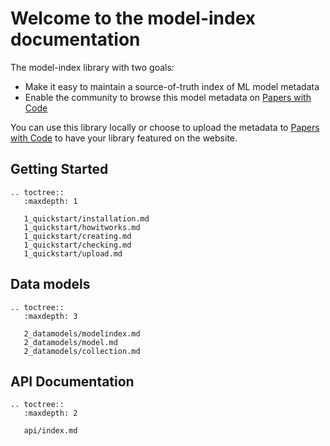 # Welcome to the model-index documentation

The model-index library with two goals:
- Make it easy to maintain a source-of-truth index of ML model metadata 
- Enable the community to browse this model metadata on [Papers with Code](https://paperswithcode.com/) 

You can use this library locally or choose to upload the metadata to [Papers with Code](https://paperswithcode.com)
to have your library featured on the website. 

## Getting Started

```eval_rst
.. toctree::
   :maxdepth: 1

   1_quickstart/installation.md
   1_quickstart/howitworks.md
   1_quickstart/creating.md
   1_quickstart/checking.md
   1_quickstart/upload.md
```

## Data models

```eval_rst
.. toctree::
   :maxdepth: 3

   2_datamodels/modelindex.md
   2_datamodels/model.md
   2_datamodels/collection.md
```


## API Documentation

```eval_rst
.. toctree::
   :maxdepth: 2

   api/index.md
```
